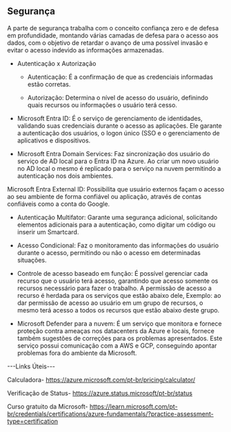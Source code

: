 ## Segurança

A parte de segurança trabalha com o conceito confiança zero e de defesa em profundidade, montando várias camadas de defesa para o acesso aos dados, com o objetivo de retardar o avanço de uma possível invasão e evitar o acesso indevido as informações armazenadas.

- Autenticação x Autorização

	- Autenticação: É a confirmação de que as credenciais informadas estão corretas.

	- Autorização: Determina o nível de acesso do usuário, definindo quais recursos ou informações o usuário terá cesso.

- Microsoft Entra ID: É o serviço de gerenciamento de identidades, validando suas credenciais durante o acesso as aplicações. Ele garante a autenticação dos usuários, o logon único (SSO e o gerenciamento de aplicativos e dispositivos.

- Microsoft Entra Domain Services: Faz sincronização dos usuário do serviço de AD local para o Entra ID na Azure. Ao criar um novo usuário no AD local o mesmo é replicado para o serviço na nuvem permitindo a autenticação nos dois ambientes.

Microsoft Entra External ID: Possibilita que usuário externos façam o acesso ao seu ambiente de forma confiável ou aplicação, através de contas confiáveis como a conta do Google.

- Autenticação Multifator: Garante uma segurança adicional, solicitando elementos adicionais para a autenticação, como digitar um código ou inserir um Smartcard.

- Acesso Condicional: Faz o monitoramento das informações do usuário durante o acesso, permitindo ou não o acesso em determinadas situações.

- Controle de acesso baseado em função: É possível gerenciar cada recurso que o usuário terá acesso, garantindo que acesso somente os recursos necessário para fazer o trabalho. A permissão de acesso a recurso é herdada para os serviços que estão abaixo dele, Exemplo: ao dar permissão de acesso ao usuário em um grupo de recursos, o mesmo terá acesso a todos os recursos que estão abaixo deste grupo.

- Microsoft Defender para a nuvem: É um serviço que monitora e fornece proteção contra ameaças nos datacenters da Azure e locais, fornece também sugestões de correções para os problemas apresentados. Este serviço possui comunicação com a AWS e GCP, conseguindo apontar problemas fora do ambiente da Microsoft.
 
---Links Úteis---

Calculadora- https://azure.microsoft.com/pt-br/pricing/calculator/

Verificação de Status- https://azure.status.microsoft/pt-br/status

Curso gratuito da Microsoft- https://learn.microsoft.com/pt-br/credentials/certifications/azure-fundamentals/?practice-assessment-type=certification
